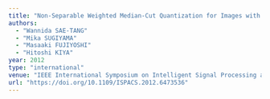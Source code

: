 ```yaml
---
title: "Non-Separable Weighted Median-Cut Quantization for Images with Sparse Color Histogram"
authors:
  - "Wannida SAE-TANG"
  - "Mika SUGIYAMA"
  - "Masaaki FUJIYOSHI"
  - "Hitoshi KIYA"
year: 2012
type: "international"
venue: "IEEE International Symposium on Intelligent Signal Processing and Communication Systems, pp. D2.5, New Taipei City, Taiwan, R.O.C., 2012-11-06."
url: "https://doi.org/10.1109/ISPACS.2012.6473536"
---
```

